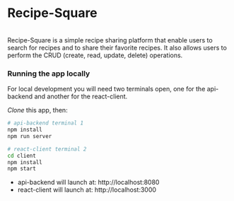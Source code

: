 # Recipe-Square
<br/>
 Recipe-Square is a simple recipe sharing platform that enable users to search for recipes and to share their favorite recipes. It also allows users 
 to perform the CRUD (create, read, update, delete) operations.
 
 ### Running the app locally

For local development you will need two terminals open, one for the api-backend and another for the react-client.

_Clone_ this app, then:

```bash
# api-backend terminal 1
npm install
npm run server
```

```bash
# react-client terminal 2
cd client
npm install
npm start
```

- api-backend will launch at: http://localhost:8080
- react-client will launch at: http://localhost:3000
